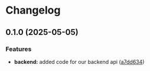 # Changelog

## 0.1.0 (2025-05-05)


### Features

* **backend:** added code for our backend api ([a7dd634](https://github.com/mischavandenburg/devops-study-app/commit/a7dd634daa981b370a9f5b19ecf06fa88345dc69))
